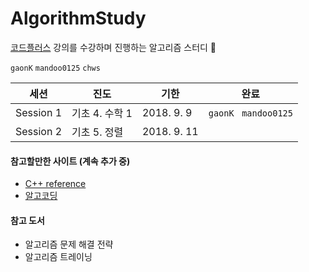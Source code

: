 # AlgorithmStudy

[코드플러스](https;//code.plus) 강의를 수강하며 진행하는 알고리즘 스터디 🤟

`gaonK` `mandoo0125` `chws`

| 세션      | 진도           | 기한        | 완료                  |
| --------- | -------------- | ----------- | --------------------- |
| Session 1 | 기초 4. 수학 1 | 2018. 9. 9  | `gaonK ` `mandoo0125` |
| Session 2 | 기초 5. 정렬   | 2018. 9. 11 |                       |



#### 참고할만한 사이트 (계속 추가 중)

* [C++ reference](http://www.cplusplus.com/reference/)
* [알고코딩](http://www.algocoding.net/index.html)



#### 참고 도서

* 알고리즘 문제 해결 전략
* 알고리즘 트레이닝

